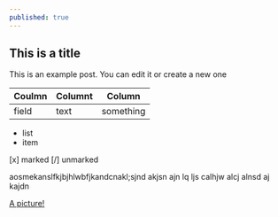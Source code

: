 ```yaml
---
published: true
---
```


## This is a title

This is an example post. You can edit it or create a new one

|Coulmn|Columnt|Column|
|---|---|---|
|field|text|something|

 - list
 - item



 [x] marked
 [/] unmarked



 aosmekanslfkjbjhlwbfjkandcnakl;sjnd akjsn ajn lq ljs calhjw alcj alnsd aj kajdn


[A picture!](/assets/mountains.jp)